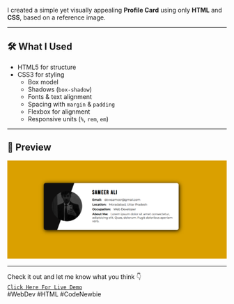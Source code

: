 I created a simple yet visually appealing **Profile Card** using only **HTML** and **CSS**, based on a reference image.

---

## 🛠️ What I Used

- HTML5 for structure
- CSS3 for styling
  - Box model
  - Shadows (`box-shadow`)
  - Fonts & text alignment
  - Spacing with `margin` & `padding`
  - Flexbox for alignment
  - Responsive units (`%`, `rem`, `em`)

---

## 📸 Preview

![Profile Card Screenshot](./img/screenshot.png)

---

Check it out and let me know what you think 👇  
[`Click Here For Live Demo`](https://devxsameer.github.io/basic-projects/Project2)  
#WebDev #HTML #CodeNewbie
